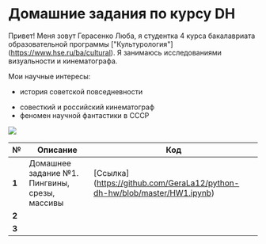 # Домашние задания по курсу DH

Привет! Меня зовут Герасенко Люба, я студентка 4 курса бакалавриата образовательной программы ["Культурология"] (https://www.hse.ru/ba/cultural). Я занимаюсь исследованиями визуальности и кинематографа. 

Мои научные интересы: 
+ история советской повседневности
- совесткий и российский кинематограф
- феномен научной фантастики в СССР 

![](https://pp.userapi.com/c840435/v840435643/4dcfa/8Ir1Go-wL1w.jpg)



|**№**  |      __Описание__      |  **Код** |
|---|--------------------|------|
| __1__ |  Домашнее задание №1. Пингвины, срезы, массивы    |  [Ссылка] (https://github.com/GeraLa12/python-dh-hw/blob/master/HW1.ipynb)  |
| __2__ |      |    |
| __3__ |      |    |

